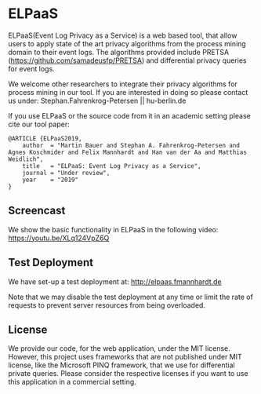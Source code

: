 # ELPaaS
ELPaaS(Event Log Privacy as a Service) is a web based tool, that allow users to apply state of the art privacy algorithms from the process mining domain to their event logs. The algorithms provided include PRETSA (https://github.com/samadeusfp/PRETSA) and differential privacy queries for event logs. 

We welcome other researchers to integrate their privacy algorithms for process mining in our tool. If you are interested in doing so please contact us under: Stephan.Fahrenkrog-Petersen || hu-berlin.de

If you use ELPaaS or the source code from it in an academic setting please cite our tool paper:
```
@ARTICLE {ELPaaS2019,
    author  = "Martin Bauer and Stephan A. Fahrenkrog-Petersen and Agnes Koschmider and Felix Mannhardt and Han van der Aa and Matthias Weidlich",
    title   = "ELPaaS: Event Log Privacy as a Service",
    journal = "Under review",
    year    = "2019"
}
```

## Screencast
We show the basic functionality in ELPaaS in the following video:
https://youtu.be/XLq124VpZ6Q

## Test Deployment
We have set-up a test deployment at:
http://elpaas.fmannhardt.de

Note that we may disable the test deployment at any time or limit the rate of requests to prevent server resources from being overloaded. 

## License
We provide our code, for the web application, under the MIT license. However, this project uses frameworks that are not published under MIT license, like the Microsoft PINQ framework, that we use for differential private queries. Please consider the respective licenses if you want to use this application in a commercial setting.
